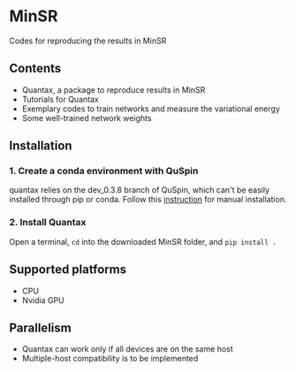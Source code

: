 # MinSR
Codes for reproducing the results in MinSR

## Contents

- Quantax, a package to reproduce results in MinSR
- Tutorials for Quantax
- Exemplary codes to train networks and measure the variational energy
- Some well-trained network weights

## Installation

### 1. Create a conda environment with QuSpin
quantax relies on the dev_0.3.8 branch of QuSpin, which can't be easily installed
through pip or conda. Follow this [instruction](https://github.com/QuSpin/QuSpin/discussions/665) for manual installation.

### 2. Install Quantax
Open a terminal, `cd` into the downloaded MinSR folder, and `pip install .`


## Supported platforms
- CPU
- Nvidia GPU


## Parallelism
- Quantax can work only if all devices are on the same host
- Multiple-host compatibility is to be implemented
